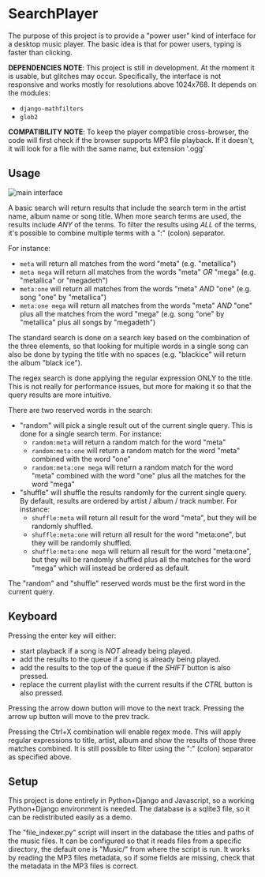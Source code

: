 # SearchPlayer

The purpose of this project is to provide a "power user" kind of interface for a desktop music player.
The basic idea is that for power users, typing is faster than clicking.

**DEPENDENCIES NOTE**: This project is still in development. At the moment it is usable, but glitches may occur. Specifically, the interface is not responsive and works mostly for resolutions above 1024x768.
It depends on the modules:
  - `django-mathfilters`
  - `glob2`

**COMPATIBILITY NOTE**: To keep the player compatible cross-browser, the code will first check if the browser supports MP3 file playback. If it doesn't, it will look for a file with the same name, but extension '.ogg'

## Usage

![main interface](https://raw.githubusercontent.com/codezapper/PythonCodeExercises/master/SearchPlayer/search_player_screenshot.png)

A basic search will return results that include the search term in the artist name, album name or song title.
When more search terms are used, the results include *ANY* of the terms.
To filter the results using *ALL* of the terms, it's possible to combine multiple terms with a ":" (colon) separator.

For instance:
  - `meta` will return all matches from the word "meta" (e.g. "metallica")
  - `meta mega` will return all matches from the words "meta" *OR* "mega" (e.g. "metallica" or "megadeth")
  - `meta:one` will return all matches from the words "meta" *AND* "one" (e.g. song "one" by "metallica")
  - `meta:one mega` will return all matches from the words "meta" *AND* "one" plus all the matches from the word "mega" (e.g. song "one" by "metallica" plus all songs by "megadeth")

The standard search is done on a search key based on the combination of the three elements, so that looking for multiple words
in a single song can also be done by typing the title with no spaces (e.g. "blackice" will return the album "black ice").

The regex search is done applying the regular expression ONLY to the title.
This is not really for performance issues, but more for making it so that the query results are more intuitive.

There are two reserved words in the search:
  - "random" will pick a single result out of the current single query. This is done for a single search term. For instance:
    - `random:meta` will return a random match for the word "meta"
    - `random:meta:one` will return a random match for the word "meta" combined with the word "one"
    - `random:meta:one mega` will return a random match for the word "meta" combined with the word "one" plus all the matches for the word "mega"
  - "shuffle" will shuffle the results randomly for the current single query. By default, results are ordered by artist / album / track number. For instance:
    - `shuffle:meta` will return all result for the word "meta", but they will be randomly shuffled.
    - `shuffle:meta:one` will return all result for the word "meta:one", but they will be randomly shuffled.
    - `shuffle:meta:one mega` will return all result for the word "meta:one", but they will be randomly shuffled plus all the matches for the word "mega" which will instead be ordered as default.

The "random" and "shuffle" reserved words must be the first word in the current query.

## Keyboard

Pressing the enter key will either:
  - start playback if a song is *NOT* already being played.
  - add the results to the queue if a song is already being played.
  - add the results to the top of the queue if the *SHIFT* button is also pressed.
  - replace the current playlist with the current results if the *CTRL* button is also pressed.

Pressing the arrow down button will move to the next track.
Pressing the arrow up button will move to the prev track.

Pressing the Ctrl+X combination will enable regex mode. This will apply regular expressions to title, artist, album and show the results of those three matches combined. It is still possible to filter using the ":" (colon) separator as specified above.

## Setup

This project is done entirely in Python+Django and Javascript, so a working Python+Django environment is needed.
The database is a sqlite3 file, so it can be redistributed easily as a demo.

The "file_indexer.py" script will insert in the database the titles and paths of the music files.
It can be configured so that it reads files from a specific directory, the default one is "Music/" from where the script is run.
It works by reading the MP3 files metadata, so if some fields are missing, check that the metadata in the MP3 files is correct.
